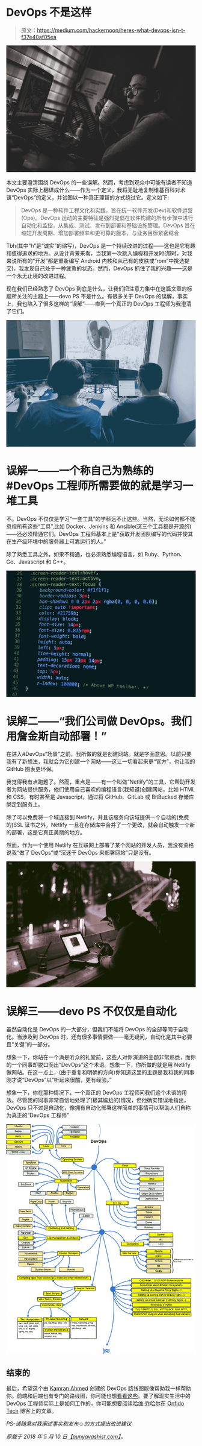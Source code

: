 # DevOps 不是这样

> 原文：<https://medium.com/hackernoon/heres-what-devops-isn-t-f37e40af05ea>

![](img/4bc0fe64ed68b5fe978a9910f74f9c8d.png)

本文主要澄清围绕 DevOps 的一些误解。然而，考虑到观众中可能有读者不知道 DevOps 实际上翻译成什么——作为一个定义，我将无耻地复制维基百科对术语“DevOps”的定义，并试图以一种真正理智的方式绕过它。定义如下:

> DevOps 是一种软件工程文化和实践，旨在统一软件开发(Dev)和软件运营(Ops)。DevOps 运动的主要特征是强烈提倡在软件构建的所有步骤中进行自动化和监控，从集成、测试、发布到部署和基础设施管理。DevOps 旨在缩短开发周期、增加部署频率和更可靠的版本，与业务目标紧密结合

Tbh(其中“h”是“诚实”的缩写)，DevOps 是一个持续改进的过程——这也是它有趣和值得追求的地方。从设计背景来看，当我第一次跳入编程和开发时(那时，对我来说所有的“开发”都是重新编写 Android 内核和从已有的皮肤或“rom”中挑选提交)，我发现自己处于一种疲惫的状态。然而，DevOps 抓住了我的兴趣——这是一个永无止境的改进过程。

现在我们已经熟悉了 DevOps 到底是什么，让我们把注意力集中在这篇文章的标题所关注的主题上——devo PS 不是什么。有很多关于 DevOps 的误解，事实上，我也陷入了很多这样的“误解”——直到一个真正的 DevOps 工程师为我澄清了它们。

![](img/3e359a4a31228a300f0bf8dfdb2fa252.png)

# 误解一——一个称自己为熟练的#DevOps 工程师所需要做的就是学习一堆工具

不。DevOps 不仅仅是学习“一套工具”的学科远不止这些。当然，无论如何都不能忽视所有这些“工具”,比如 Docker、Jenkins 和 Ansible(这三个工具都是开源的)——还必须精通它们。DevOps 工程师基本上是“获取开发团队编写的代码并使其在生产级环境中的服务器上可靠运行的人。”

除了熟悉工具之外，如果不精通，也必须熟悉编程语言，如 Ruby、Python、Go、Javascript 和 C++。

![](img/2b99609247752fd69fbcc57e3c80ac2e.png)

# 误解二——“我们公司做 DevOps。我们用詹金斯自动部署！”

在进入#DevOps“场景”之前，我所做的就是创建网站。就是字面意思。以前只要我有了新想法，我就会为它创建一个网站——这让一切看起来更“官方”，也让我的 GitHub 图表更环保。

我觉得我有点跑题了。然而，重点是——有一个叫做“Netlify”的工具，它帮助开发者为网站提供服务，他们使用自己喜欢的编程语言(我知道)创建网站，比如 HTML 和 CSS，有时甚至是 Javascript，通过将 GitHub、GitLab 或 BitBucked 存储库绑定到服务上。

除了可以免费将一个域连接到 Netlify，并且该服务向该域提供一个自动的(免费的)SSL 证书之外，Netlify 一旦在存储库中合并了一个更改，就会自动触发一个新的部署，这是它真正美丽的地方。

然而，作为一个使用 Netlify 在互联网上部署了某个网站的开发人员，我没有资格说我“做了 DevOps”或“沉迷于 DevOps 来部署网站”只是没有。

![](img/c243f30f91de8aa30ed9063324a570d6.png)

# 误解三——devo PS 不仅仅是自动化

虽然自动化是 DevOps 的一大部分，但我们不能将 DevOps 的全部等同于自动化。当涉及到 DevOps 时，还有很多事情要做——毫无疑问，自动化是其中必要且“关键”的一部分。

想象一下，你站在一个满是听众的礼堂前，这些人对你演讲的主题非常熟悉，而你的一个同事却脱口而出“DevOps”这个术语。想象一下，你所做的就是用 Netlify 做网站。在这一点上，(由于重复和明确的方向)你知道这里的主题是我和我的同事刚才说“DevOps”以“听起来很酷，更有经验。”

想象一下，你在那种情况下，一个真正的 DevOps 工程师问我们这个术语的用法。尽管我的同事非常自信地处理了(极其尴尬的)情况，但他确实错误地指出，DevOps 只不过是自动化，像拥有自动化部署这样简单的事情可以帮助人们自称为真正的“DevOps 工程师”

![](img/9efa6e600ed108e3bcd5ac2d7903b9b2.png)

## 结束的

最后，希望这个由 [Kamran Ahmed](https://medium.com/u/d4eb92ea1991?source=post_page-----f37e40af05ea--------------------------------) 创建的 DevOps 路线图能像帮助我一样帮助你。前端和后端也有专门的路线图，你可能也想[看看这些](https://github.com/kamranahmedse/developer-roadmap)。要了解现实生活中的 DevOps 工程师实际上是如何工作的，你可能想要阅读[哈维·乔哈尔](https://medium.com/u/37a20dd28fc5?source=post_page-----f37e40af05ea--------------------------------)在 [Onfido Tech](/onfido-tech/how-we-devops-onfido-2fb8e69a1b83) 博客上的文章。

*PS-请随意对我阐述事实和发布☺的方式提出改进建议*

*原载于 2018 年 5 月 10 日*[*【punyavashist.com】*](https://punyavashist.com/blog/2018/05/10/here's-what-devops-isn't/)*。*